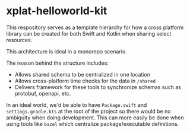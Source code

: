 # xplat-helloworld-kit

This respository serves as a template hierarchy for how a cross platform library can be created for both Swift and 
Kotlin when sharing select resources.

This architecture is ideal in a monorepo scenario. 

The reason behind the structure includes:
- Allows shared schema to be centralized in one location
- Allows cross-platform time checks for the data in `/shared`
- Delivers framework for these tools to synchronize schemas such as protobuf, openapi, etc.

In an ideal world, we'd be able to have `Package.swift` and `settings.gradle.kts` at the root of the project
so there would be no ambiguity when doing development. This can more easily be done when using tools like `bazel` which 
centralize package/executable definitions.
